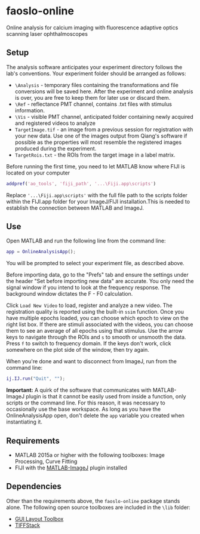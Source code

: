 # faoslo-online
Online analysis for calcium imaging with fluorescence adaptive optics scanning laser ophthalmoscopes

## Setup
The analysis software anticipates your experiment directory follows the lab's conventions. Your experiment folder should be arranged as follows:

- `\Analysis` - temporary files containing the transformations and file conversions will be saved here. After the experiment and online analysis is over, you are free to keep them for later use or discard them. 
- `\Ref` - reflectance PMT channel, contains .txt files with stimulus information. 
- `\Vis` - visible PMT channel, anticipated folder containing newly acquired and registered videos to analyze
- `TargetImage.tif` - an image from a previous session for registration with your new data. Use one of the images output from Qiang's software if possible as the properties will most resemble the registered images produced during the experiment. 
- `TargetRois.txt` - the ROIs from the target image in a label matrix. 

Before running the first time, you need to let MATLAB know where FIJI is located on your computer
```matlab
addpref('ao_tools', 'fiji_path', '...\Fiji.app\scripts')
```
Replace `'...\Fiji.app\scripts'` with the full file path to the scripts folder within the FIJI.app folder for your ImageJ/FIJI installation.This is needed to establish the connection between MATLAB and ImageJ. 


## Use
Open MATLAB and run the following line from the command line: 

```matlab
app = OnlineAnalysisApp();
``` 

You will be prompted to select your experiment file, as described above. 

Before importing data, go to the "Prefs" tab and ensure the settings under the header "Set before importing new data" are accurate. You only need the signal window if you intend to look at the frequency response. The background window dictates the F - F0 calculation. 

Click `Load New Video` to load, register and analyze a new video. The registration quality is reported using the built-in `ssim` function. Once you have multiple epochs loaded, you can choose which epoch to view on the right list box. If there are stimuli associated with the videos, you can choose them to see an average of all epochs using that stimulus. Use the arrow keys to navigate through the ROIs and `s` to smooth or unsmooth the data. Press `f` to switch to frequency domain. If the keys don't work, click somewhere on the plot side of the window, then try again.

When you're done and want to disconnect from ImageJ, run from the command line:
```matlab
ij.IJ.run("Quit", "");
```

**Important:** A quirk of the software that communicates with MATLAB-ImageJ plugin is that it cannot be easily used from inside a function, only scripts or the command line. For this reason, it was necessary to occasionally use the base workspace. As long as you have the OnlineAnalysisApp open, don't delete the `app` variable you created when instantiating it. 

## Requirements
- MATLAB 2015a or higher with the following toolboxes: Image Processing, Curve Fitting
- FIJI with the [MATLAB-ImageJ](https://sites.imagej.net/MATLAB) plugin installed 

## Dependencies
Other than the requirements above, the `faoslo-online` package stands alone. The following open source toolboxes are included in the `\lib` folder:
- [GUI Layout Toolbox](https://www.mathworks.com/matlabcentral/fileexchange/47982-gui-layout-toolbox)
- [TIFFStack](https://github.com/DylanMuir/TIFFStack)

